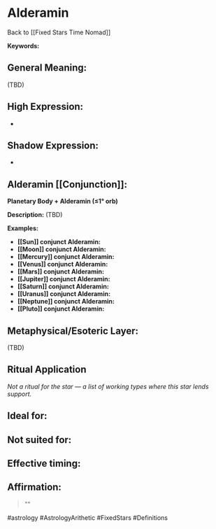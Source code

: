 # Alderamin

Back to [[Fixed Stars Time Nomad]]

**Keywords:** 

## General Meaning:
(TBD)

## High Expression:
- 

## Shadow Expression:
- 

## Alderamin [[Conjunction]]:

**Planetary Body + Alderamin (≤1° orb)**

**Description:**
(TBD)

**Examples:**
- **[[Sun]] conjunct Alderamin:** 
- **[[Moon]] conjunct Alderamin:** 
- **[[Mercury]] conjunct Alderamin:** 
- **[[Venus]] conjunct Alderamin:** 
- **[[Mars]] conjunct Alderamin:** 
- **[[Jupiter]] conjunct Alderamin:** 
- **[[Saturn]] conjunct Alderamin:** 
- **[[Uranus]] conjunct Alderamin:** 
- **[[Neptune]] conjunct Alderamin:** 
- **[[Pluto]] conjunct Alderamin:** 

## Metaphysical/Esoteric Layer:
(TBD)

## Ritual Application
*Not a ritual for the star — a list of working types where this star lends support.*

**Ideal for:**
- 
**Not suited for:**
- 
**Effective timing:**
- 

## Affirmation:

> ""

#astrology #AstrologyArithetic #FixedStars #Definitions
